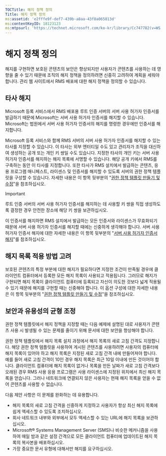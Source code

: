 ```yaml
---
TOCTitle: 해지 정책 정의
Title: 해지 정책 정의
ms:assetid: 'e2fffe9f-def7-439b-a8aa-43f8a065813d'
ms:contentKeyID: 18123123
ms:mtpsurl: 'https://technet.microsoft.com/ko-kr/library/Cc747782(v=WS.10)'
---
```


해지 정책 정의
==============

해지를 구현하면 보호된 콘텐츠의 보안은 향상되지만 사용자가 콘텐츠를 사용하는 데 영향을 줄 수 있기 때문에 조직의 해지 정책을 정의하려면 신중히 고려하여 계획을 세워야 합니다. 관리 웹 사이트에서 RMS 배포에 대한 해지 정책을 정의할 수 있습니다.

타사 해지
---------

Microsoft 등록 서비스에서 RMS 배포용 루트 인증 서버의 서버 사용 허가자 인증서를 발급하기 때문에 Microsoft는 서버 사용 허가자 인증서를 해지할 수 있습니다. Microsoft는 법원에서 서버 사용 허가자 인증서의 해지를 명령한 경우에만 인증서를 해지합니다.

Microsoft 등록 서비스와 함께 RMS 서버의 서버 사용 허가자 인증서를 해지할 수 있는 타사를 지정할 수 있습니다. 이 타사는 외부 엔터티일 수도 있고 관리자가 조직을 대신하여 생성하는 공개 또는 개인 키 쌍일 수도 있습니다. 지정한 타사의 개인 키는 서버 사용 허가자 인증서를 해지하는 해지 목록에 서명할 수 있습니다. 해당 공개 키에서 RMS를 구축하는 동안 이 타사를 지정합니다. 또한 타사가 RMS 설치에서 발급하는 콘텐츠, 응용 프로그램 매니페스트, 라이센스 및 인증서를 해지할 수 있도록 서버의 권한 정책 템플릿을 구성할 수 있습니다. 자세한 내용은 이 항목 뒷부분의 "[권한 정책 템플릿 만들기 및 수정](https://technet.microsoft.com/6014176f-ef71-4d29-b3e3-da129c18563d)"을 참조하십시오.

> [!Important]  
> 루트 인증 서버의 서버 사용 허가자 인증서를 해지하는 데 사용할 키 쌍을 직접 생성하도록 결정한 경우 안전한 장소에 해당 키 쌍을 보관하십시오. 

이 인증서를 해지하면 RMS 설치에서 발급하는 모든 인증서와 라이센스가 무효화되기 때문에 서버 사용 허가자 인증서를 해지할 때에는 신중하게 생각해야 합니다. 서버 사용 허가자 인증서 해지에 대한 자세한 내용은 이 항목 뒷부분의 "[서버 사용 허가자 인증서 해지](https://technet.microsoft.com/8020861d-d196-4431-8282-044675ef5616)"를 참조하십시오.

해지 목록 적용 방법 고려
------------------------

보호된 콘텐츠의 특정 부분에 대한 해지가 필요하다면 지정한 조건이 만족될 경우에 클라이언트 컴퓨터에서 등록한 모든 해지 목록이 사용되고 적용됩니다. 그러므로 해지가 구현되면 해지 목록이 클라이언트 컴퓨터에 등록되고 자신이 의도한 것보다 넓게 적용될 수 있기 때문에 해지를 구현할 때는 신중해야 합니다. 이 옵션 구성에 대한 자세한 내용은 이 항목 뒷부분의 "[권한 정책 템플릿 만들기 및 수정](https://technet.microsoft.com/6014176f-ef71-4d29-b3e3-da129c18563d)"을 참조하십시오.

보안과 유용성의 균형 조정
-------------------------

권한 정책 템플릿에서 해지 정책을 지정할 때는 다음 예제에 설명된 대로 사용자가 콘텐츠 사용 시 발생될 수 있는 문제를 줄이기 위해 문서에 대한 보안을 향상해야 합니다.

권한 정책 템플릿에서 해지 목록 설치 과정에서 해지 목록의 새로 고침 간격도 지정합니다. 해당 권한 정책 템플릿을 사용하여 게시된 콘텐츠를 사용하려면 사용자의 컴퓨터에 해지 목록이 있어야 하고 해지 목록은 지정된 새로 고침 간격 내에 만들어져야 합니다. 예를 들어 새로 고침 간격이 10인 경우 해지 목록은 최근 10일 이내에 만든 것이어야 합니다. 클라이언트 컴퓨터에 해지 목록이 없거나 목록을 만든 날짜가 새로 고침 간격보다 오래된 경우 RMS 사용 응용 프로그램은 사용 라이센스에 지정된 위치에서 최신 해지 목록을 얻습니다. 그러나 네트워크에 연결되지 않은 사용자는 현재 해지 목록을 얻을 수 없어 콘텐츠를 사용할 수 없습니다.

다음 제안 사항은 이 문제를 완화하는 데 유용합니다.

-   해지 목록의 새로 고침 간격을 신중하게 지정하고 사용자가 항상 최신 해지 목록에 쉽게 액세스할 수 있도록 조치하십시오.
-   회사 네트워크 내부와 외부에서 모두 액세스할 수 있는 URL에 해지 목록을 보관하십시오.
-   Microsoft® Systems Management Server (SMS)나 비슷한 메커니즘을 사용하여 매일 밤과 같은 설정 간격으로 모든 클라이언트 컴퓨터에 업데이트된 해지 목록의 복사본을 배포하십시오.
-   가장 중요한 문서 유형에 대해서만 해지를 요구하십시오.
